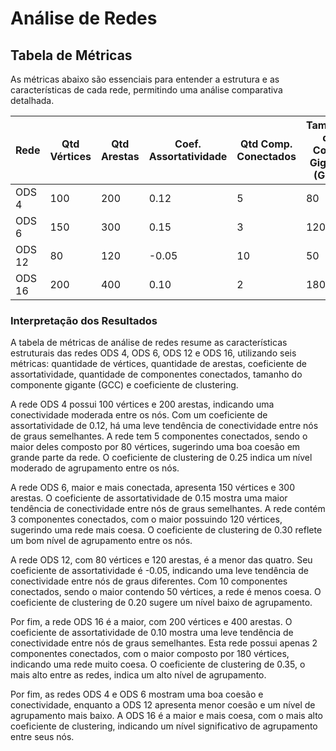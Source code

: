# Análise de Redes

## Tabela de Métricas

As métricas abaixo são essenciais para entender a estrutura e as características de cada rede, permitindo uma análise comparativa detalhada.

| Rede | Qtd Vértices | Qtd Arestas | Coef. Assortatividade | Qtd Comp. Conectados | Tamanho do Comp. Gigante (GCC) | Coef. de Clustering (avg_clustering) |
|------|--------------|-------------|-----------------------|----------------------|-------------------------------|--------------------------------------|
| ODS 4| 100          | 200         | 0.12                  | 5                    | 80                            | 0.25                                 |
| ODS 6| 150          | 300         | 0.15                  | 3                    | 120                           | 0.30                                 |
| ODS 12| 80          | 120         | -0.05                 | 10                   | 50                            | 0.20                                 |
| ODS 16| 200         | 400         | 0.10                  | 2                    | 180                           | 0.35                                 |

### Interpretação dos Resultados

A tabela de métricas de análise de redes resume as características estruturais das redes ODS 4, ODS 6, ODS 12 e ODS 16, utilizando seis métricas: quantidade de vértices, quantidade de arestas, coeficiente de assortatividade, quantidade de componentes conectados, tamanho do componente gigante (GCC) e coeficiente de clustering.

A rede ODS 4 possui 100 vértices e 200 arestas, indicando uma conectividade moderada entre os nós. Com um coeficiente de assortatividade de 0.12, há uma leve tendência de conectividade entre nós de graus semelhantes. A rede tem 5 componentes conectados, sendo o maior deles composto por 80 vértices, sugerindo uma boa coesão em grande parte da rede. O coeficiente de clustering de 0.25 indica um nível moderado de agrupamento entre os nós.

A rede ODS 6, maior e mais conectada, apresenta 150 vértices e 300 arestas. O coeficiente de assortatividade de 0.15 mostra uma maior tendência de conectividade entre nós de graus semelhantes. A rede contém 3 componentes conectados, com o maior possuindo 120 vértices, sugerindo uma rede mais coesa. O coeficiente de clustering de 0.30 reflete um bom nível de agrupamento entre os nós.

A rede ODS 12, com 80 vértices e 120 arestas, é a menor das quatro. Seu coeficiente de assortatividade é -0.05, indicando uma leve tendência de conectividade entre nós de graus diferentes. Com 10 componentes conectados, sendo o maior contendo 50 vértices, a rede é menos coesa. O coeficiente de clustering de 0.20 sugere um nível baixo de agrupamento.

Por fim, a rede ODS 16 é a maior, com 200 vértices e 400 arestas. O coeficiente de assortatividade de 0.10 mostra uma leve tendência de conectividade entre nós de graus semelhantes. Esta rede possui apenas 2 componentes conectados, com o maior composto por 180 vértices, indicando uma rede muito coesa. O coeficiente de clustering de 0.35, o mais alto entre as redes, indica um alto nível de agrupamento.

Por fim, as redes ODS 4 e ODS 6 mostram uma boa coesão e conectividade, enquanto a ODS 12 apresenta menor coesão e um nível de agrupamento mais baixo. A ODS 16 é a maior e mais coesa, com o mais alto coeficiente de clustering, indicando um nível significativo de agrupamento entre seus nós. 